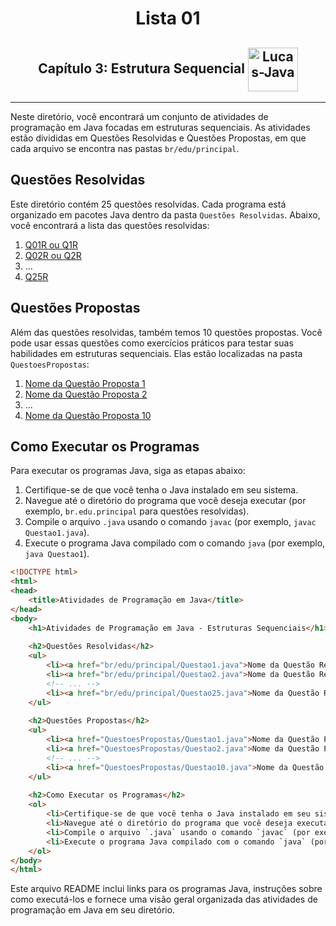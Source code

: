 <h1 align="center">Lista 01</h1>
<h2 align="center">Capítulo 3: Estrutura Sequencial <img align="center" alt="Lucas-Java" height="70" width="80" src="https://cdn.jsdelivr.net/gh/devicons/devicon/icons/java/java-original.svg" /> </h2>
<hr>

Neste diretório, você encontrará um conjunto de atividades de programação em Java focadas em estruturas sequenciais. As atividades estão divididas em Questões Resolvidas e Questões Propostas, em que cada arquivo se encontra nas pastas `br/edu/principal`.

## Questões Resolvidas

Este diretório contém 25 questões resolvidas. Cada programa está organizado em pacotes Java dentro da pasta `Questões Resolvidas`. Abaixo, você encontrará a lista das questões resolvidas:

1. [Q01R ou Q1R](Q1R/br/edu/principal/Principal.java)
2. [Q02R ou Q2R](Q2R/br/edu/principal/Principal.java)
3. ...
4. [Q25R](Q25R/br/edu/principal/Principal.java)

## Questões Propostas

Além das questões resolvidas, também temos 10 questões propostas. Você pode usar essas questões como exercícios práticos para testar suas habilidades em estruturas sequenciais. Elas estão localizadas na pasta `QuestoesPropostas`:

1. [Nome da Questão Proposta 1](QuestoesPropostas/Questao1.java)
2. [Nome da Questão Proposta 2](QuestoesPropostas/Questao2.java)
3. ...
4. [Nome da Questão Proposta 10](QuestoesPropostas/Questao10.java)

## Como Executar os Programas

Para executar os programas Java, siga as etapas abaixo:

1. Certifique-se de que você tenha o Java instalado em seu sistema.
2. Navegue até o diretório do programa que você deseja executar (por exemplo, `br.edu.principal` para questões resolvidas).
3. Compile o arquivo `.java` usando o comando `javac` (por exemplo, `javac Questao1.java`).
4. Execute o programa Java compilado com o comando `java` (por exemplo, `java Questao1`).

```html
<!DOCTYPE html>
<html>
<head>
    <title>Atividades de Programação em Java</title>
</head>
<body>
    <h1>Atividades de Programação em Java - Estruturas Sequenciais</h1>
    
    <h2>Questões Resolvidas</h2>
    <ul>
        <li><a href="br/edu/principal/Questao1.java">Nome da Questão Resolvida 1</a></li>
        <li><a href="br/edu/principal/Questao2.java">Nome da Questão Resolvida 2</a></li>
        <!-- ... -->
        <li><a href="br/edu/principal/Questao25.java">Nome da Questão Resolvida 25</a></li>
    </ul>
    
    <h2>Questões Propostas</h2>
    <ul>
        <li><a href="QuestoesPropostas/Questao1.java">Nome da Questão Proposta 1</a></li>
        <li><a href="QuestoesPropostas/Questao2.java">Nome da Questão Proposta 2</a></li>
        <!-- ... -->
        <li><a href="QuestoesPropostas/Questao10.java">Nome da Questão Proposta 10</a></li>
    </ul>
    
    <h2>Como Executar os Programas</h2>
    <ol>
        <li>Certifique-se de que você tenha o Java instalado em seu sistema.</li>
        <li>Navegue até o diretório do programa que você deseja executar (por exemplo, `br.edu.principal` para questões resolvidas).</li>
        <li>Compile o arquivo `.java` usando o comando `javac` (por exemplo, `javac Questao1.java`).</li>
        <li>Execute o programa Java compilado com o comando `java` (por exemplo, `java Questao1`).</li>
    </ol>
</body>
</html>
````
Este arquivo README inclui links para os programas Java, instruções sobre como executá-los e fornece uma visão geral organizada das atividades de programação em Java em seu diretório.
